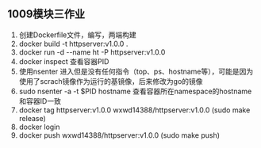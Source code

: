## 1009模块三作业

1. 创建Dockerfile文件，编写，两端构建
2. docker build -t httpserver:v1.0.0 .
3. docker run -d --name ht -P httpserver:v1.0.0
4. docker inspect 查看容器PID
5. 使用nsenter 进入但是没有任何指令（top、ps、hostname等），可能是因为使用了scrach镜像作为运行的基镜像，后来修改为go的镜像
6. sudo nsenter -a -t $PID hostname 查看容器所在namespace的hostname和容器ID一致
7. docker tag httpserver:v1.0.0 wxwd14388/httpserver:v1.0.0 (sudo make release)
8. docker login
9. docker push wxwd14388/httpserver:v1.0.0 (sudo make push)